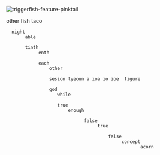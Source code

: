 ![triggerfish-feature-pinktail](https://github.com/user-attachments/assets/ffb7f33d-7c38-4bff-aef1-f36c6c951e02)

other fish
          taco

      night
           able
  
           tinth
                enth
  
                each
                    other

                    sesion tyeoun a ioa io ioe  figure 

                    god 
                       while

                       true 
                           enough 

                                 false
                                      true

                                          false
                                               concept
                                                      acorn
